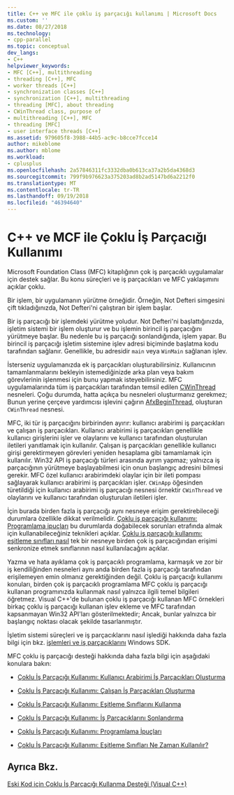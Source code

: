 ```yaml
---
title: C++ ve MFC ile çoklu iş parçacığı kullanımı | Microsoft Docs
ms.custom: ''
ms.date: 08/27/2018
ms.technology:
- cpp-parallel
ms.topic: conceptual
dev_langs:
- C++
helpviewer_keywords:
- MFC [C++], multithreading
- threading [C++], MFC
- worker threads [C++]
- synchronization classes [C++]
- synchronization [C++], multithreading
- threading [MFC], about threading
- CWinThread class, purpose of
- multithreading [C++], MFC
- threading [MFC]
- user interface threads [C++]
ms.assetid: 979605f8-3988-44b5-ac9c-b8cce7fcce14
author: mikeblome
ms.author: mblome
ms.workload:
- cplusplus
ms.openlocfilehash: 2a57846311fc3332dba0b613ca37a2b5da4368d3
ms.sourcegitcommit: 799f9b976623a375203ad8b2ad5147bd6a2212f0
ms.translationtype: MT
ms.contentlocale: tr-TR
ms.lasthandoff: 09/19/2018
ms.locfileid: "46394640"
---
```

# <a name="multithreading-with-c-and-mfc"></a>C++ ve MCF ile Çoklu İş Parçacığı Kullanımı

Microsoft Foundation Class (MFC) kitaplığının çok iş parçacıklı uygulamalar için destek sağlar. Bu konu süreçleri ve iş parçacıkları ve MFC yaklaşımını açıklar çoklu.

Bir işlem, bir uygulamanın yürütme örneğidir. Örneğin, Not Defteri simgesini çift tıkladığınızda, Not Defteri'ni çalıştıran bir işlem başlar.

Bir iş parçacığı bir işlemdeki yürütme yoludur. Not Defteri'ni başlattığınızda, işletim sistemi bir işlem oluşturur ve bu işlemin birincil iş parçacığını yürütmeye başlar. Bu nedenle bu iş parçacığı sonlandığında, işlem yapar. Bu birincil iş parçacığı işletim sistemine işlev adresi biçiminde başlatma kodu tarafından sağlanır. Genellikle, bu adresidir `main` veya `WinMain` sağlanan işlev.

İsterseniz uygulamanızda ek iş parçacıkları oluşturabilirsiniz. Kullanıcının tamamlanmalarını bekleyin istemediğinizde arka plan veya bakım görevlerinin işlenmesi için bunu yapmak isteyebilirsiniz. MFC uygulamalarında tüm iş parçacıkları tarafından temsil edilen [CWinThread](../mfc/reference/cwinthread-class.md) nesneleri. Çoğu durumda, hatta açıkça bu nesneleri oluşturmanız gerekmez; Bunun yerine çerçeve yardımcısı işlevini çağırın [AfxBeginThread](../mfc/reference/application-information-and-management.md#afxbeginthread), oluşturan `CWinThread` nesnesi.

MFC, iki tür iş parçacığını birbirinden ayırır: kullanıcı arabirimi iş parçacıkları ve çalışan iş parçacıkları. Kullanıcı arabirimi iş parçacıkları genellikle kullanıcı girişlerini işler ve olaylarını ve kullanıcı tarafından oluşturulan iletileri yanıtlamak için kullanılır. Çalışan iş parçacıkları genellikle kullanıcı girişi gerektirmeyen görevleri yeniden hesaplama gibi tamamlamak için kullanılır. Win32 API iş parçacığı türleri arasında ayrım yapmaz; yalnızca iş parçacığının yürütmeye başlayabilmesi için onun başlangıç adresini bilmesi gerekir. MFC özel kullanıcı arabirimdeki olaylar için bir ileti pompası sağlayarak kullanıcı arabirimi iş parçacıkları işler. `CWinApp` öğesinden türetildiği için kullanıcı arabirimi iş parçacığı nesnesi örnektir `CWinThread` ve olaylarını ve kullanıcı tarafından oluşturulan iletileri işler.

İçin burada birden fazla iş parçacığı aynı nesneye erişim gerektirebileceği durumlara özellikle dikkat verilmelidir. [Çoklu iş parçacığı kullanımı: Programlama ipuçları](multithreading-programming-tips.md) bu durumlarda doğabilecek sorunları etrafında almak için kullanabileceğiniz teknikleri açıklar. [Çoklu iş parçacığı kullanımı: eşitleme sınıfları nasıl](multithreading-how-to-use-the-synchronization-classes.md) tek bir nesneye birden çok iş parçacığından erişimi senkronize etmek sınıflarının nasıl kullanılacağını açıklar.

Yazma ve hata ayıklama çok iş parçacıklı programlama, karmaşık ve zor bir iş kendiliğinden nesneleri aynı anda birden fazla iş parçacığı tarafından erişilemeyen emin olmanız gerektiğinden değil. Çoklu iş parçacığı kullanımı konuları, birden çok iş parçacıklı programlama MFC çoklu iş parçacığı kullanan programınızda kullanmak nasıl yalnızca ilgili temel bilgileri öğretmez. Visual C++'de bulunan çoklu iş parçacığı kullanan MFC örnekleri birkaç çoklu iş parçacığı kullanan işlev ekleme ve MFC tarafından kapsanmayan Win32 API'ları gösterilmektedir; Ancak, bunlar yalnızca bir başlangıç noktası olacak şekilde tasarlanmıştır.

İşletim sistemi süreçleri ve iş parçacıklarını nasıl işlediği hakkında daha fazla bilgi için bkz. [işlemleri ve iş parçacıklarını](/windows/desktop/ProcThread/processes-and-threads) Windows SDK.

MFC çoklu iş parçacığı desteği hakkında daha fazla bilgi için aşağıdaki konulara bakın:

- [Çoklu İş Parçacığı Kullanımı: Kullanıcı Arabirimi İş Parçacıkları Oluşturma](multithreading-creating-user-interface-threads.md)

- [Çoklu İş Parçacığı Kullanımı: Çalışan İş Parçacıkları Oluşturma](multithreading-creating-worker-threads.md)

- [Çoklu İş Parçacığı Kullanımı: Eşitleme Sınıflarını Kullanma](multithreading-how-to-use-the-synchronization-classes.md)

- [Çoklu İş Parçacığı Kullanımı: İş Parçacıklarını Sonlandırma](multithreading-terminating-threads.md)

- [Çoklu İş Parçacığı Kullanımı: Programlama İpuçları](multithreading-programming-tips.md)

- [Çoklu İş Parçacığı Kullanımı: Eşitleme Sınıfları Ne Zaman Kullanılır?](multithreading-when-to-use-the-synchronization-classes.md)

## <a name="see-also"></a>Ayrıca Bkz.

[Eski Kod için Çoklu İş Parçacığı Kullanma Desteği (Visual C++)](multithreading-support-for-older-code-visual-cpp.md)